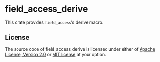 # field_access_derive

This crate provides `field_access`'s derive macro.

## License

The source code of field_access_derive is licensed under either of
[Apache License, Version 2.0](https://github.com/martinohmann/field_access/blob/main/LICENSE-APACHE) or
[MIT license](https://github.com/martinohmann/field_access/blob/main/LICENSE-MIT) at
your option.
